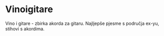 # Vinoigitare
Vino i gitare - zbirka akorda za gitaru.
Najljepše pjesme s područja ex-yu, stihovi s akordima.
